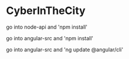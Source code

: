 # CyberInTheCity

go into node-api and 'npm install'

go into angular-src and 'npm install'

go into angular-src and 'ng update @angular/cli'